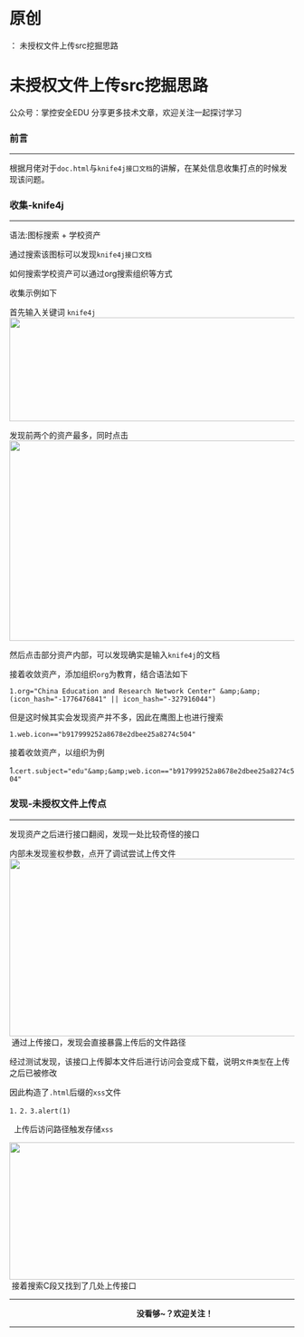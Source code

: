 # 原创
：  未授权文件上传src挖掘思路

# 未授权文件上传src挖掘思路

> 
公众号：掌控安全EDU 分享更多技术文章，欢迎关注一起探讨学习


### 前言

---


根据月佬对于`doc.html`与`knife4j接口文档`的讲解，在某处信息收集打点的时候发现该问题。

### 收集-knife4j

---


语法:图标搜索 + 学校资产

通过搜索该图标可以发现`knife4j接口文档`

如何搜索学校资产可以通过org搜索组织等方式

收集示例如下

首先输入关键词 `knife4j`<img alt="" height="183" src="https://img-blog.csdnimg.cn/081f0f906c27407187b045f3c831646a.png" width="1080"/>

发现前两个的资产最多，同时点击<img alt="" height="353" src="https://img-blog.csdnimg.cn/f457b9d2b1f741d7be3a1de79a32c253.png" width="1080"/>

然后点击部分资产内部，可以发现确实是输入`knife4j`的文档

接着收敛资产，添加组织`org`为教育，结合语法如下

> 
`1.org="China Education and Research Network Center" &amp;&amp; (icon_hash="-1776476841" || icon_hash="-327916044")`


但是这时候其实会发现资产并不多，因此在鹰图上也进行搜索

> 
`1.web.icon=="b917999252a8678e2dbee25a8274c504"`


接着收敛资产，以组织为例

> 
1.`cert.subject="edu"&amp;&amp;web.icon=="b917999252a8678e2dbee25a8274c504"`


### 发现-未授权文件上传点

---


发现资产之后进行接口翻阅，发现一处比较奇怪的接口

内部未发现鉴权参数，点开了调试尝试上传文件<img alt="" height="313" src="https://img-blog.csdnimg.cn/55ab7cddf880460dbd3901dc4a2a0115.png" width="1080"/> 通过上传接口，发现会直接暴露上传后的文件路径 

经过测试发现，该接口上传脚本文件后进行访问会变成下载，说明`文件类型`在上传之后已被修改

因此构造了`.html`后缀的`xss`文件

> 
`1.`
`2.`
`3.alert(1)`


  上传后访问路径触发存储`xss`

<img alt="" height="242" src="https://img-blog.csdnimg.cn/d0b30d8483634044821a404a7ee1953f.png" width="1080"/> 接着搜索C段又找到了几处上传接口 

---


                                                         **没看够~？欢迎关注！** 

---

